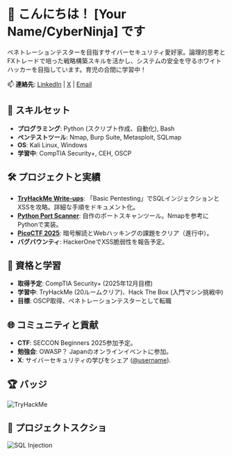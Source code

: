 <!--
**takuya-konishi-713/takuya-konishi-713** is a ✨ _special_ ✨ repository because its `README.md` (this file) appears on your GitHub profile.

Here are some ideas to get you started:

- 🔭 I’m currently working on ...
- 🌱 I’m currently learning ...
- 👯 I’m looking to collaborate on ...
- 🤔 I’m looking for help with ...
- 💬 Ask me about ...
- 📫 How to reach me: ...
- 😄 Pronouns: ...
- ⚡ Fun fact: ...
-->
# 👋 こんにちは！ [Your Name/CyberNinja] です

ペネトレーションテスターを目指すサイバーセキュリティ愛好家。論理的思考とFXトレードで培った戦略構築スキルを活かし、システムの安全を守るホワイトハッカーを目指しています。育児の合間に学習中！

📫 **連絡先**: [LinkedIn](https://linkedin.com/in/username) | [X](https://x.com/username) | [Email](mailto:your.email@example.com)

## 🔧 スキルセット
- **プログラミング**: Python (スクリプト作成、自動化), Bash
- **ペンテストツール**: Nmap, Burp Suite, Metasploit, SQLmap
- **OS**: Kali Linux, Windows
- **学習中**: CompTIA Security+, CEH, OSCP

## 🛠️ プロジェクトと実績
- **[TryHackMe Write-ups](https://github.com/username/tryhackme-writeups)**: 「Basic Pentesting」でSQLインジェクションとXSSを攻略。詳細な手順をドキュメント化。
- **[Python Port Scanner](https://github.com/username/port-scanner)**: 自作のポートスキャンツール。Nmapを参考にPythonで実装。
- **[PicoCTF 2025](https://github.com/username/picoctf)**: 暗号解読とWebハッキングの課題をクリア（進行中）。
- **バグバウンティ**: HackerOneでXSS脆弱性を報告予定。

## 📜 資格と学習
- **取得予定**: CompTIA Security+ (2025年12月目標)
- **学習中**: TryHackMe (20ルームクリア)、Hack The Box (入門マシン挑戦中)
- **目標**: OSCP取得、ペネトレーションテスターとして転職

## 🌐 コミュニティと貢献
- **CTF**: SECCON Beginners 2025参加予定。
- **勉強会**: OWASP？ Japanのオンラインイベントに参加。
- **X**: サイバーセキュリティの学びをシェア ([@username](https://x.com/username)).

## 🏆 バッジ
![TryHackMe](https://tryhackme-badges.s3.amazonaws.com/username.png)

## 📸 プロジェクトスクショ
![SQL Injection](https://github.com/username/tryhackme-writeups/raw/main/sql-injection.png)
